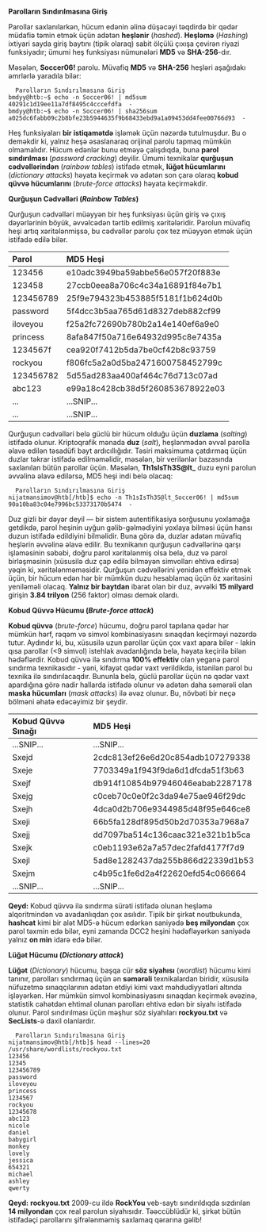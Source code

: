**Parolların Sındırılmasına Giriş**

Parollar saxlanılarkən, hücum edənin əlinə düşəcəyi təqdirdə bir qədər müdafiə təmin etmək üçün adətən **heşlənir** (*hashed*). **Heşləmə** (*Hashing*) ixtiyari sayda giriş baytını (tipik olaraq) sabit ölçülü çıxışa çevirən riyazi funksiyadır; ümumi heş funksiyası nümunələri **MD5** və **SHA-256**-dır.

Məsələn, **Soccer06\!** parolu. Müvafiq **MD5** və **SHA-256** heşləri aşağıdakı əmrlərlə yaradıla bilər:

```
  Parolların Sındırılmasına Giriş
bmdyy@htb:~$ echo -n Soccer06! | md5sum
40291c1d19ee11a7df8495c4cccefdfa  -
bmdyy@htb:~$ echo -n Soccer06! | sha256sum
a025dc6fabb09c2b8bfe23b5944635f9b68433ebd9a1a09453dd4fee00766d93  -
```

Heş funksiyaları **bir istiqamətdə** işləmək üçün nəzərdə tutulmuşdur. Bu o deməkdir ki, yalnız heşə əsaslanaraq orijinal parolu tapmaq mümkün olmamalıdır. Hücum edənlər bunu etməyə çalışdıqda, buna **parol sındırılması** (*password cracking*) deyilir. Ümumi texnikalar **qurğuşun cədvəllərindən** (*rainbow tables*) istifadə etmək, **lüğət hücumlarını** (*dictionary attacks*) həyata keçirmək və adətən son çarə olaraq **kobud qüvvə hücumlarını** (*brute-force attacks*) həyata keçirməkdir.

**Qurğuşun Cədvəlləri (*Rainbow Tables*)**

Qurğuşun cədvəlləri müəyyən bir heş funksiyası üçün giriş və çıxış dəyərlərinin böyük, əvvəlcədən tərtib edilmiş xəritələridir. Parolun müvafiq heşi artıq xəritələnmişsə, bu cədvəllər parolu çox tez müəyyən etmək üçün istifadə edilə bilər.

| Parol | MD5 Heşi |
| :--- | :--- |
| 123456 | e10adc3949ba59abbe56e057f20f883e |
| 123458 | 27ccb0eea8a706c4c34a16891f84e7b1 |
| 123456789 | 25f9e794323b453885f5181f1b624d0b |
| password | 5f4dcc3b5aa765d61d8327deb882cf99 |
| iloveyou | f25a2fc72690b780b2a14e140ef6a9e0 |
| princess | 8afa847f50a716e64932d995c8e7435a |
| 1234567f | cea920f7412b5da7be0cf42b8c93759 |
| rockyou | f806fc5a2a0d5ba2471600758452799c |
| 123456782 | 5d55ad283aa400af464c76d713c07ad |
| abc123 | e99a18c428cb38d5f260853678922e03 |
| ... | ...SNIP... |
| ... | ...SNIP... |

Qurğuşun cədvəlləri belə güclü bir hücum olduğu üçün **duzlama** (*salting*) istifadə olunur. Kriptoqrafik mənada **duz** (*salt*), heşlənmədən əvvəl parolla əlavə edilən təsadüfi bayt ardıcıllığıdır. Təsiri maksimuma çatdırmaq üçün duzlar təkrar istifadə edilməməlidir, məsələn, bir verilənlər bazasında saxlanılan bütün parollar üçün. Məsələn, **Th1sIsTh3S@lt\_** duzu eyni parolun əvvəlinə əlavə edilərsə, MD5 heşi indi belə olacaq:

```
  Parolların Sındırılmasına Giriş
nijatmansimov@htb[/htb]$ echo -n Th1sIsTh3S@lt_Soccer06! | md5sum
90a10ba83c04e7996bc53373170b5474  -
```

Duz gizli bir dəyər deyil — bir sistem autentifikasiya sorğusunu yoxlamağa getdikdə, parol heşinin uyğun gəlib-gəlmədiyini yoxlaya bilməsi üçün hansı duzun istifadə edildiyini bilməlidir. Buna görə də, duzlar adətən müvafiq heşlərin əvvəlinə əlavə edilir. Bu texnikanın qurğuşun cədvəllərinə qarşı işləməsinin səbəbi, doğru parol xəritələnmiş olsa belə, duz və parol birləşməsinin (xüsusilə duz çap edilə bilməyən simvolları ehtiva edirsə) yəqin ki, xəritələnməməsidir. Qurğuşun cədvəllərini yenidən effektiv etmək üçün, bir hücum edən hər bir mümkün duzu hesablamaq üçün öz xəritəsini yeniləməli olacaq. **Yalnız bir baytdan** ibarət olan bir duz, əvvəlki **15 milyard** girişin **3.84 trilyon** (256 faktor) olması demək olardı.

**Kobud Qüvvə Hücumu (*Brute-force attack*)**

**Kobud qüvvə** (*brute-force*) hücumu, doğru parol tapılana qədər hər mümkün hərf, rəqəm və simvol kombinasiyasını sınaqdan keçirməyi nəzərdə tutur. Aydındır ki, bu, xüsusilə uzun parollar üçün çox vaxt apara bilər - lakin qısa parollar (\<9 simvol) istehlak avadanlığında belə, həyata keçirilə bilən hədəflərdir. Kobud qüvvə ilə sındırma **100% effektiv** olan yeganə parol sındırma texnikasıdır - yəni, kifayət qədər vaxt verildikdə, istənilən parol bu texnika ilə sındırılacaqdır. Bununla belə, güclü parollar üçün nə qədər vaxt apardığına görə nadir hallarda istifadə olunur və adətən daha səmərəli olan **maska hücumları** (*mask attacks*) ilə əvəz olunur. Bu, növbəti bir neçə bölməni əhatə edəcəyimiz bir şeydir.

| Kobud Qüvvə Sınağı | MD5 Heşi |
| :--- | :--- |
| ...SNIP... | ...SNIP... |
| Sxejd | 2cdc813ef26e6d20c854adb107279338 |
| Sxeje | 7703349a1f943f9da6d1dfcda51f3b63 |
| Sxejf | db914f10854b97946046eabab2287178 |
| Sxejg | c0ceb70c0e0f2c3da94e75ae946f29dc |
| Sxejh | 4dca0d2b706e9344985d48f95e646ce8 |
| Sxeji | 66b5fa128df895d50b2d70353a7968a7 |
| Sxejj | dd7097ba514c136caac321e321b1b5ca |
| Sxejk | c0eb1193e62a7a57dec2fafd4177f7d9 |
| Sxejl | 5ad8e1282437da255b866d22339d1b53 |
| Sxejm | c4b95c1fe6d2a4f22620efd54c066664 |
| ...SNIP... | ...SNIP... |

**Qeyd:** Kobud qüvvə ilə sındırma sürəti istifadə olunan heşləmə alqoritmindən və avadanlıqdan çox asılıdır. Tipik bir şirkət noutbukunda, **hashcat** kimi bir alət MD5-ə hücum edərkən saniyədə **beş milyondan** çox parol təxmin edə bilər, eyni zamanda DCC2 heşini hədəfləyərkən saniyədə yalnız **on min** idarə edə bilər.

**Lüğət Hücumu (*Dictionary attack*)**

**Lüğət** (*Dictionary*) hücumu, başqa cür **söz siyahısı** (*wordlist*) hücumu kimi tanınır, parolları sındırmaq üçün ən **səmərəli** texnikalardan biridir, xüsusilə nüfuzetmə sınaqçılarının adətən etdiyi kimi vaxt məhdudiyyətləri altında işləyərkən. Hər mümkün simvol kombinasiyasını sınaqdan keçirmək əvəzinə, statistik cəhətdən ehtimal olunan parolları ehtiva edən bir siyahı istifadə olunur. Parol sındırılması üçün məşhur söz siyahıları **rockyou.txt** və **SecLists**-ə daxil olanlardır.

```
  Parolların Sındırılmasına Giriş
nijatmansimov@htb[/htb]$ head --lines=20 /usr/share/wordlists/rockyou.txt
123456
12345
123456789
password
iloveyou
princess
1234567
rockyou
12345678
abc123
nicole
daniel
babygirl
monkey
lovely
jessica
654321
michael
ashley
qwerty
```

**Qeyd:** **rockyou.txt** 2009-cu ildə **RockYou** veb-saytı sındırıldıqda sızdırılan **14 milyondan** çox real parolun siyahısıdır. Təəccüblüdür ki, şirkət bütün istifadəçi parollarını şifrələnməmiş saxlamaq qərarına gəlib\!
